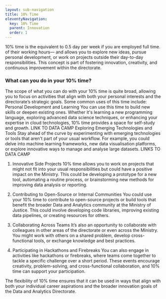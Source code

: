 ```yaml
---
layout: sub-navigation
title: 10% Time
eleventyNavigation:
  key: 10% Time
  parent: Innovation
  order: 1
---
```


10% time is the equivalent to 0.5 day per week if you are employed full time. of their working hours— and allows you to explore new ideas, pursue personal development, or work on projects outside their day-to-day responsibilities. This concept is part of fostering innovation, creativity, and continuous improvement within the directorate.

### What can you do in your 10% time?


The scope of what you can do with your 10% time is quite broad, allowing you to focus on activities that align with both your personal interests and the directorate’s strategic goals. Some common uses of this time include:
Personal Development and Learning
You can use this time to build new skills or deepen existing ones. Whether it's learning a new programming language, exploring advanced data science techniques, or enhancing your expertise in cloud technologies, 10% time provides a space for self-study and growth. LINK TO DATA CAMP
Exploring Emerging Technologies and Tools
Stay ahead of the curve by experimenting with emerging technologies or tools that aren't part of your usual workflow. For example, you could delve into machine learning frameworks, new data visualisation platforms, or explore innovative ways to manage and analyse large datasets. LINKS TO DATA CAMP


1. Innovative Side Projects
   10% time allows you to work on projects that might not fit into your usual responsibilities but could have a positive impact on the Ministry. This could be developing a prototype for a new tool, automating a routine process, or brainstorming new methods for improving data analysis or reporting.

2. Contributing to Open-Source or Internal Communities
   You could use your 10% time to contribute to open-source projects or build tools that benefit the broader Data and Analytics community at the Ministry of Justice. This could involve developing code libraries, improving existing data pipelines, or creating resources for others.


3. Collaborating Across Teams
   It’s also an opportunity to collaborate with colleagues in other areas of the directorate or even across the Ministry. You might work with others on a shared problem, develop cross-functional tools, or exchange knowledge and best practices.


4. Participating in Hackathons and Firebreaks
   You can also engage in activities like hackathons or firebreaks, where teams come together to tackle a specific challenge over a short period. These events encourage creativity, problem-solving, and cross-functional collaboration, and 10% time can support your participation.

The flexibility of 10% time ensures that it can be used in ways that align with both your individual career aspirations and the broader innovation goals of the Data and Analytics Directorate.
